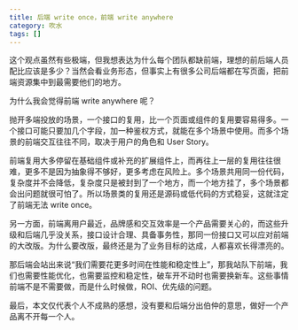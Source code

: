 ```yaml
---
title: 后端 write once，前端 write anywhere
category: 吹水
tags: []
---
```


这个观点虽然有些极端，但我想表达为什么每个团队都缺前端，理想的前后端人员配比应该是多少？当然会看业务形态，但事实上有很多公司后端都在写页面，把前端资源集中到最需要他们的地方。

为什么我会觉得前端 write anywhere 呢？

<!-- more -->

抛开多端投放的场景，一个接口的复用，比一个页面或组件的复用要容易得多。一个接口可能只要加几个字段，加一种鉴权方式，就能在多个场景中使用。而多个场景的前端交互往往不同，取决于用户的角色和 User Story。

前端复用大多停留在基础组件或补充的扩展组件上，而再往上一层的复用往往很难，更多不是因为抽象得不够好，更多考虑在风险上。多个场景共用同一份代码，复杂度并不会降低，复杂度只是被封到了一个地方，而一个地方挂了，多个场景都会出问题就很可怕了。所以场景类的复用还是源码或低代码的方式稳妥，这就注定了前端无法 write once。

另一方面，前端离用户最近，品牌感和交互效率是一个产品需要关心的，而这些升级和后端几乎没关系，接口设计合理、具备事务性，那同一份接口又可以应对前端的大改版。为什么要改版，最终还是为了业务目标的达成，人都喜欢长得漂亮的。

那后端会站出来说“我们需要花更多时间在性能和稳定性上”，那我站队下前端，我们也需要性能优化，也需要监控和稳定性，破车开不动时也需要换新车。这些事情前端不是不需要做，而是什么时候做，ROI、优先级的问题。

最后，本文仅代表个人不成熟的感想，没有要和后端分出伯仲的意思，做好一个产品离不开每一个人。